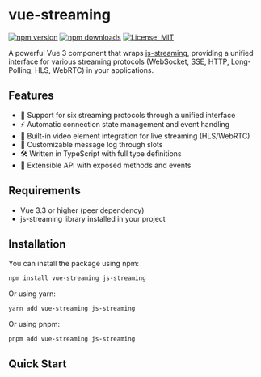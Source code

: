 # vue-streaming

[![npm version](https://img.shields.io/npm/v/vue-streaming.svg)](https://www.npmjs.com/package/vue-streaming)
[![npm downloads](https://img.shields.io/npm/dm/vue-streaming.svg)](https://www.npmjs.com/package/vue-streaming)
[![License: MIT](https://img.shields.io/badge/License-MIT-yellow.svg)](https://opensource.org/licenses/MIT)

A powerful Vue 3 component that wraps [js-streaming](https://www.npmjs.com/package/js-streaming), providing a unified interface for various streaming protocols (WebSocket, SSE, HTTP, Long-Polling, HLS, WebRTC) in your applications.

## Features

- 🔄 Support for six streaming protocols through a unified interface
- ⚡ Automatic connection state management and event handling
- 🎥 Built-in video element integration for live streaming (HLS/WebRTC)
- 📝 Customizable message log through slots
- 🛠️ Written in TypeScript with full type definitions
- 🔌 Extensible API with exposed methods and events

## Requirements

- Vue 3.3 or higher (peer dependency)
- js-streaming library installed in your project

## Installation

You can install the package using npm:

```bash
npm install vue-streaming js-streaming
```

Or using yarn:

```bash
yarn add vue-streaming js-streaming
```

Or using pnpm:

```bash
pnpm add vue-streaming js-streaming
```

## Quick Start
